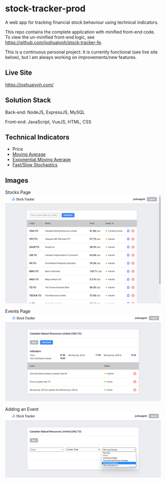 # stock-tracker-prod

A web app for tracking financial stock behaviour using technical indicators.

This repo contains the complete application with minified front-end code. To view the un-minified front-end logic, see https://github.com/joshuajyoh/stock-tracker-fe.

This is a continuous personal project: It is currently functional (see live site below), but I am always working on improvements/new features.

## Live Site

https://joshuajyoh.com/

## Solution Stack

Back-end: NodeJS, ExpressJS, MySQL

Front-end: JavaScript, VueJS, HTML, CSS

## Technical Indicators

- Price
- [Moving Average](https://www.investopedia.com/terms/m/movingaverage.asp#:~:text=of%20Moving%20Averages-,Simple%20Moving%20Average,-A%20simple%20moving)
- [Exponential Moving Average](https://www.investopedia.com/terms/m/movingaverage.asp#:~:text=Jiang%20%C2%A9%20Investopedia%C2%A02021-,Exponential%20Moving%20Average%20(EMA),-The%20exponential%20moving)
- [Fast/Slow Stochastics](https://www.investopedia.com/terms/s/stochasticoscillator.asp)

## Images

Stocks Page
![Stocks Page][st-1]

[st-1]: https://github.com/joshuajyoh/stock-tracker-prod/blob/37736a9514e51b1e99a427643323ca5422609521/github/images/st-1.png

Events Page
![Events Page][st-2]

[st-2]: https://github.com/joshuajyoh/stock-tracker-prod/blob/37736a9514e51b1e99a427643323ca5422609521/github/images/st-2.png

Adding an Event
![Add an Event][st-3]

[st-3]: https://github.com/joshuajyoh/stock-tracker-prod/blob/37736a9514e51b1e99a427643323ca5422609521/github/images/st-3.png
